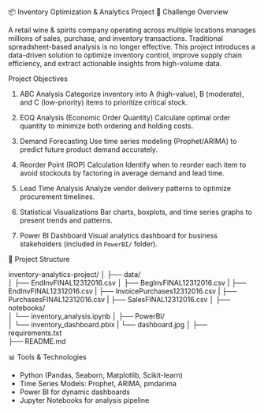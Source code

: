  📦 Inventory Optimization & Analytics Project
 🧠 Challenge Overview

A retail wine & spirits company operating across multiple locations manages millions of sales, purchase, and inventory transactions. Traditional spreadsheet-based analysis is no longer effective. This project introduces a data-driven solution to optimize inventory control, improve supply chain efficiency, and extract actionable insights from high-volume data.



Project Objectives

1. ABC Analysis
   Categorize inventory into A (high-value), B (moderate), and C (low-priority) items to prioritize critical stock.

2. EOQ Analysis (Economic Order Quantity)
   Calculate optimal order quantity to minimize both ordering and holding costs.

3. Demand Forecasting
   Use time series modeling (Prophet/ARIMA) to predict future product demand accurately.

4. Reorder Point (ROP) Calculation
   Identify when to reorder each item to avoid stockouts by factoring in average demand and lead time.

5. Lead Time Analysis
   Analyze vendor delivery patterns to optimize procurement timelines.

6. Statistical Visualizations
   Bar charts, boxplots, and time series graphs to present trends and patterns.

7. Power BI Dashboard 
   Visual analytics dashboard for business stakeholders (included in `PowerBI/` folder).


📁 Project Structure


inventory-analytics-project/
│
├── data/                         
│   ├── EndInvFINAL12312016.csv
│   ├── BegInvFINAL12312016.csv
|   ├── EndInvFINAL12312016.csv
|   ├──  InvoicePurchases12312016.csv
|   ├──  PurchasesFINAL12312016.csv
|   ├──  SalesFINAL12312016.csv
│
├── notebooks/                  
│   └── inventory_analysis.ipynb
│
├── PowerBI/                     
│   └── inventory_dashboard.pbix
|   └── dashboard.jpg
│
├── requirements.txt             
├── README.md                    




📊 Tools & Technologies

* Python (Pandas, Seaborn, Matplotlib, Scikit-learn)
* Time Series Models: Prophet, ARIMA, pmdarima
* Power BI for dynamic dashboards
* Jupyter Notebooks for analysis pipeline

